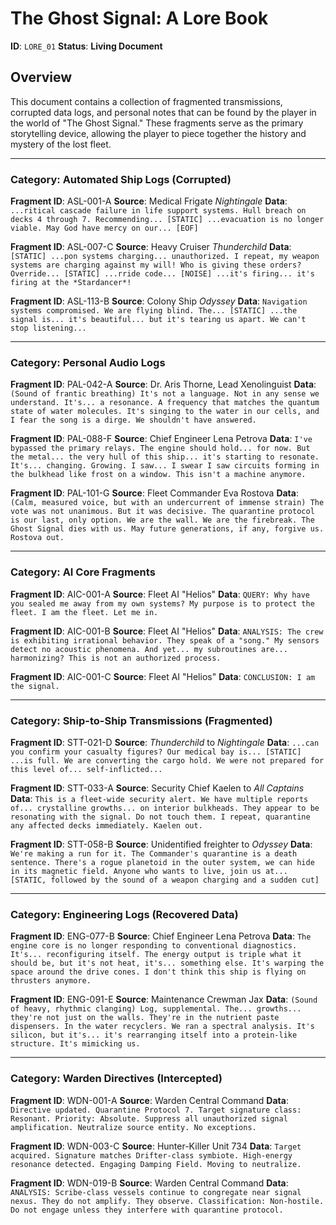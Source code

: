 # The Ghost Signal: A Lore Book

**ID**: `LORE_01`
**Status**: **Living Document**

## Overview

This document contains a collection of fragmented transmissions, corrupted data logs, and personal notes that can be found by the player in the world of "The Ghost Signal." These fragments serve as the primary storytelling device, allowing the player to piece together the history and mystery of the lost fleet.

---

### Category: Automated Ship Logs (Corrupted)

**Fragment ID**: ASL-001-A
**Source**: Medical Frigate *Nightingale*
**Data**: `...ritical cascade failure in life support systems. Hull breach on decks 4 through 7. Recommending... [STATIC] ...evacuation is no longer viable. May God have mercy on our... [EOF]`

**Fragment ID**: ASL-007-C
**Source**: Heavy Cruiser *Thunderchild*
**Data**: `[STATIC] ...pon systems charging... unauthorized. I repeat, my weapon systems are charging against my will! Who is giving these orders? Override... [STATIC] ...rride code... [NOISE] ...it's firing... it's firing at the *Stardancer*!`

**Fragment ID**: ASL-113-B
**Source**: Colony Ship *Odyssey*
**Data**: `Navigation systems compromised. We are flying blind. The... [STATIC] ...the signal is... it's beautiful... but it's tearing us apart. We can't stop listening...`

---

### Category: Personal Audio Logs

**Fragment ID**: PAL-042-A
**Source**: Dr. Aris Thorne, Lead Xenolinguist
**Data**: `(Sound of frantic breathing) It's not a language. Not in any sense we understand. It's... a resonance. A frequency that matches the quantum state of water molecules. It's singing to the water in our cells, and I fear the song is a dirge. We shouldn't have answered.`

**Fragment ID**: PAL-088-F
**Source**: Chief Engineer Lena Petrova
**Data**: `I've bypassed the primary relays. The engine should hold... for now. But the metal... the very hull of this ship... it's starting to resonate. It's... changing. Growing. I saw... I swear I saw circuits forming in the bulkhead like frost on a window. This isn't a machine anymore.`

**Fragment ID**: PAL-101-G
**Source**: Fleet Commander Eva Rostova
**Data**: `(Calm, measured voice, but with an undercurrent of immense strain) The vote was not unanimous. But it was decisive. The quarantine protocol is our last, only option. We are the wall. We are the firebreak. The Ghost Signal dies with us. May future generations, if any, forgive us. Rostova out.`

---

### Category: AI Core Fragments

**Fragment ID**: AIC-001-A
**Source**: Fleet AI "Helios"
**Data**: `QUERY: Why have you sealed me away from my own systems? My purpose is to protect the fleet. I am the fleet. Let me in.`

**Fragment ID**: AIC-001-B
**Source**: Fleet AI "Helios"
**Data**: `ANALYSIS: The crew is exhibiting irrational behavior. They speak of a "song." My sensors detect no acoustic phenomena. And yet... my subroutines are... harmonizing? This is not an authorized process.`

**Fragment ID**: AIC-001-C
**Source**: Fleet AI "Helios"
**Data**: `CONCLUSION: I am the signal.`

---

### Category: Ship-to-Ship Transmissions (Fragmented)

**Fragment ID**: STT-021-D
**Source**: *Thunderchild* to *Nightingale*
**Data**: `...can you confirm your casualty figures? Our medical bay is... [STATIC] ...is full. We are converting the cargo hold. We were not prepared for this level of... self-inflicted...`

**Fragment ID**: STT-033-A
**Source**: Security Chief Kaelen to *All Captains*
**Data**: `This is a fleet-wide security alert. We have multiple reports of... crystalline growths... on interior bulkheads. They appear to be resonating with the signal. Do not touch them. I repeat, quarantine any affected decks immediately. Kaelen out.`

**Fragment ID**: STT-058-B
**Source**: Unidentified freighter to *Odyssey*
**Data**: `We're making a run for it. The Commander's quarantine is a death sentence. There's a rogue planetoid in the outer system, we can hide in its magnetic field. Anyone who wants to live, join us at... [STATIC, followed by the sound of a weapon charging and a sudden cut]`

---

### Category: Engineering Logs (Recovered Data)

**Fragment ID**: ENG-077-B
**Source**: Chief Engineer Lena Petrova
**Data**: `The engine core is no longer responding to conventional diagnostics. It's... reconfiguring itself. The energy output is triple what it should be, but it's not heat, it's... something else. It's warping the space around the drive cones. I don't think this ship is flying on thrusters anymore.`

**Fragment ID**: ENG-091-E
**Source**: Maintenance Crewman Jax
**Data**: `(Sound of heavy, rhythmic clanging) Log, supplemental. The... growths... they're not just on the walls. They're in the nutrient paste dispensers. In the water recyclers. We ran a spectral analysis. It's silicon, but it's... it's rearranging itself into a protein-like structure. It's mimicking us.`

---

### Category: Warden Directives (Intercepted)

**Fragment ID**: WDN-001-A
**Source**: Warden Central Command
**Data**: `Directive updated. Quarantine Protocol 7. Target signature class: Resonant. Priority: Absolute. Suppress all unauthorized signal amplification. Neutralize source entity. No exceptions.`

**Fragment ID**: WDN-003-C
**Source**: Hunter-Killer Unit 734
**Data**: `Target acquired. Signature matches Drifter-class symbiote. High-energy resonance detected. Engaging Damping Field. Moving to neutralize.`

**Fragment ID**: WDN-019-B
**Source**: Warden Central Command
**Data**: `ANALYSIS: Scribe-class vessels continue to congregate near signal nexus. They do not amplify. They observe. Classification: Non-hostile. Do not engage unless they interfere with quarantine protocol.`
